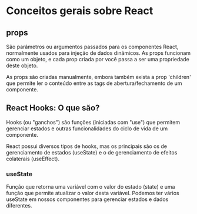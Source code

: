 # Conceitos gerais sobre React

## props

São parâmetros ou argumentos passados para os componentes React, normalmente usados para injeção de dados dinâmicos. As props funcionam como um objeto, e cada prop criada por você passa a ser uma propriedade deste objeto.

As props são criadas manualmente, embora também exista a prop 'children' que permite ler o conteúdo entre as tags de abertura/fechamento de um componente.

## React Hooks: O que são?

Hooks (ou "ganchos") são funções (iniciadas com "use") que permitem gerenciar estados e outras funcionalidades do ciclo de vida de um componente.

React possui diversos tipos de hooks, mas os principais são os de gerenciamento de estados (useState) e o de gerenciamento de efeitos colaterais (useEffect).

### useState

Função que retorna uma variável com o valor do estado (state) e uma função que permite atualizar o valor desta variável. Podemos ter vários useState em nossos componentes para gerenciar estados e dados diferentes.
